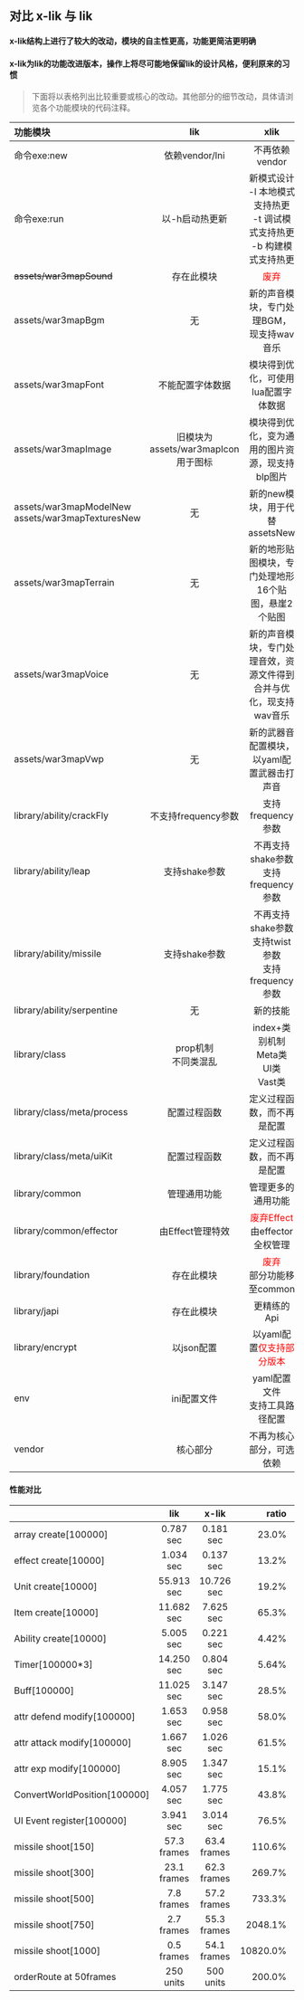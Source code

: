 ## 对比 x-lik 与 lik

#### x-lik结构上进行了较大的改动，模块的自主性更高，功能更简洁更明确

#### x-lik为lik的功能改进版本，操作上将尽可能地保留lik的设计风格，便利原来的习惯

> 下面将以表格列出比较重要或核心的改动。其他部分的细节改动，具体请浏览各个功能模块的代码注释。

| 功能模块                                                 |            lik             |                           xlik                            |
|:-----------------------------------------------------|:--------------------------:|:---------------------------------------------------------:|
| 命令exe:new                                            |        依赖vendor/lni        |                        不再依赖vendor                         |
| 命令exe:run                                            |          以-h启动热更新          |   新模式设计<br/>-l 本地模式支持热更<br/>-t 调试模式支持热更<br/>-b 构建模式支持热更   |
| ~~assets/war3mapSound~~                              |           存在此模块            |             <span style="color:red">废弃</span>             |
| assets/war3mapBgm                                    |             无              |                  新的声音模块，专门处理BGM，现支持wav音乐                  |
| assets/war3mapFont                                   |          不能配置字体数据          |                    模块得到优化，可使用lua配置字体数据                    |
| assets/war3mapImage                                  | 旧模块为assets/war3mapIcon用于图标 |                 模块得到优化，变为通用的图片资源，现支持blp图片                 |
| assets/war3mapModelNew<br/>assets/war3mapTexturesNew |             无              |                   新的new模块，用于代替assetsNew                   |
| assets/war3mapTerrain                                |             无              |                新的地形贴图模块，专门处理地形16个贴图，悬崖2个贴图                |
| assets/war3mapVoice                                  |             无              |            新的声音模块，专门处理音效，资源文件得到合并与优化，现支持wav音乐             |
| assets/war3mapVwp                                    |             无              |                  新的武器音配置模块，以yaml配置武器击打声音                  |
| library/ability/crackFly                             |       不支持frequency参数       |                       支持frequency参数                       |
| library/ability/leap                                 |         支持shake参数          |               不再支持shake参数<br/>支持frequency参数               |
| library/ability/missile                              |         支持shake参数          |        不再支持shake参数<br/>支持twist参数<br/>支持frequency参数        |
| library/ability/serpentine                           |             无              |                           新的技能                            |
| library/class                                        |      prop机制<br/>不同类混乱      |          index+类别机制<br/>Meta类<br/>UI类<br/>Vast类           |
| library/class/meta/process                           |           配置过程函数           |                       定义过程函数，而不再是配置                       |
| library/class/meta/uiKit                             |           配置过程函数           |                       定义过程函数，而不再是配置                       |
| library/common                                       |           管理通用功能           |                         管理更多的通用功能                         |
| library/common/effector                              |        由Effect管理特效         | <span style="color:red">废弃Effect</span><br/>由effector全权管理 |
| library/foundation                                   |           存在此模块            |    <span style="color:red">废弃</span><br/>部分功能移至common     |
| library/japi                                         |           存在此模块            |                          更精练的Api                          |
| library/encrypt                                      |          以json配置           |       以yaml配置<span style="color:red">仅支持部分版本</span>       |
| env                                                  |          ini配置文件           |                   yaml配置文件<br/>支持工具路径配置                   |
| vendor                                               |            核心部分            |                       不再为核心部分，可选依赖                        |

#### 性能对比

|                              |     lik     |    x-lik    |    ratio |    change |
|:-----------------------------|:-----------:|:-----------:|---------:|----------:|
| array create[100000]         |  0.787 sec  |  0.181 sec  |    23.0% |    -77.0% |
| effect create[10000]         |  1.034 sec  |  0.137 sec  |    13.2% |    -86.8% |
| Unit create[10000]           | 55.913 sec  | 10.726 sec  |    19.2% |    -80.8% |
| Item create[10000]           | 11.682 sec  |  7.625 sec  |    65.3% |    -34.7% |
| Ability create[10000]        |  5.005 sec  |  0.221 sec  |    4.42% |    -95.6% |
| Timer[100000*3]              | 14.250 sec  |  0.804 sec  |    5.64% |    -94.4% |
| Buff[100000]                 | 11.025 sec  |  3.147 sec  |    28.5% |    -71.5% |
| attr defend modify[100000]   |  1.653 sec  |  0.958 sec  |    58.0% |    -42.0% |
| attr attack modify[100000]   |  1.667 sec  |  1.026 sec  |    61.5% |    -38.5% |
| attr exp modify[100000]      |  8.905 sec  |  1.347 sec  |    15.1% |    -84.9% |
| ConvertWorldPosition[100000] |  4.057 sec  |  1.775 sec  |    43.8% |    -56.2% |
| UI Event register[100000]    |  3.941 sec  |  3.014 sec  |    76.5% |    -23.5% |
| missile shoot[150]           | 57.3 frames | 63.4 frames |   110.6% |    +10.6% |
| missile shoot[300]           | 23.1 frames | 62.3 frames |   269.7% |   +169.7% |
| missile shoot[500]           | 7.8 frames  | 57.2 frames |   733.3% |   +633.3% |
| missile shoot[750]           | 2.7 frames  | 55.3 frames |  2048.1% |  +1948.1% |
| missile shoot[1000]          | 0.5 frames  | 54.1 frames | 10820.0% | +10720.0% |
| orderRoute at 50frames       |  250 units  |  500 units  |   200.0% |   +100.0% |
